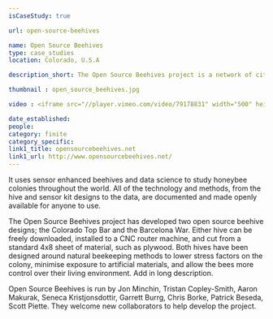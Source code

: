 ```yaml
---
isCaseStudy: true

url: open-source-beehives

name: Open Source Beehives
type: case_studies
location: Colorado, U.S.A

description_short: The Open Source Beehives project is a network of citizen scientists tracking bee decline.

thumbnail : open_source_beehives.jpg

video : <iframe src="//player.vimeo.com/video/79178831" width="500" height="281" frameborder="0" webkitallowfullscreen mozallowfullscreen allowfullscreen></iframe>

date_established: 
people: 
category: finite
category_specific: 
link1_title: opensourcebeehives.net
link1_url: http://www.opensourcebeehives.net/
---
```


It uses sensor enhanced beehives and data science to study honeybee colonies throughout the world. All of the technology and methods, from the hive and sensor kit designs to the data, are documented and made openly available for anyone to use.

The Open Source Beehives project has developed two open source beehive designs; the Colorado Top Bar and the Barcelona War. Either hive can be freely downloaded, installed to a CNC router machine, and cut from a standard 4x8 sheet of material, such as plywood. Both hives have been designed around natural beekeeping methods to lower stress factors on the colony, minimise exposure to artificial materials, and allow the bees more control over their living environment. Add in long description.

Open Source Beehives is run by Jon Minchin, Tristan Copley-Smith, Aaron Makurak, Seneca Kristjonsdottir, Garrett Burrg, Chris Borke, Patrick Beseda, Scott Piette. They welcome new collaborators to help develop the project.